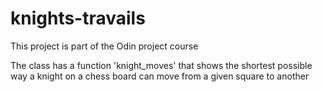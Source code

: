 # knights-travails

This project is part of
the Odin project course


The class has a function 'knight_moves' that shows the shortest possible way 
a knight on a chess board can move from a given square to another
 